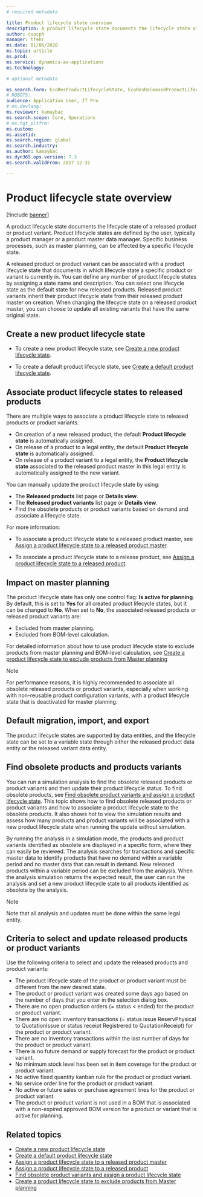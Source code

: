 ```yaml
---
# required metadata

title: Product lifecycle state overview
description: A product lifecycle state documents the lifecycle state of a released product or product variant.  
author: cvocph
manager: tfehr
ms.date: 01/06/2020
ms.topic: article
ms.prod: 
ms.service: dynamics-ax-applications
ms.technology: 

# optional metadata

ms.search.form: EcoResProductLifecycleState, EcoResReleasedProductLifecycleStateChanges
# ROBOTS: 
audience: Application User, IT Pro
# ms.devlang: 
ms.reviewer: kamaybac
ms.search.scope: Core, Operations
# ms.tgt_pltfrm: 
ms.custom: 
ms.assetid: 
ms.search.region: global
ms.search.industry: 
ms.author: kamaybac
ms.dyn365.ops.version: 7.3 
ms.search.validFrom: 2017-12-31

---
```


# Product lifecycle state overview

[!include [banner](../includes/banner.md)]

A product lifecycle state documents the lifecycle state of a released product or product variant. Product lifecycle states are defined by the user, typically a product manager or a product master data manager. Specific business processes, such as master planning, can be affected by a specific lifecycle state.

A released product or product variant can be associated with a product lifecycle state that documents in which lifecycle state a specific product or variant is currently in. You can define any number of product lifecycle states by assigning a state name and description. You can select one lifecycle state as the default state for new released products. Released product variants inherit their product lifecycle state from their released product master on creation. When changing the lifecycle state on a released product master, you can choose to update all existing variants that have the same original state.  

## Create a new product lifecycle state

- To create a new product lifecycle state, see [Create a new product lifecycle state](tasks/new-product-lifecycle-state.md).

- To create a default product lifecycle state, see [Create a default product lifecycle state](tasks/default-product-lifecycle-state.md).

## Associate product lifecycle states to released products  

There are multiple ways to associate a product lifecycle state to released products or product variants.

- On creation of a new released product, the default **Product lifecycle state** is automatically assigned.
- On release of a product to a legal entity, the default **Product lifecycle state** is automatically assigned.
- On release of a product variant to a legal entity, the **Product lifecycle state** associated to the released product master in this legal entity is automatically assigned to the new variant.

You can manually update the product lifecycle state by using:

- The **Released products** list page or **Details view**.
- The **Released product variants** list page or **Details view**.
- Find the obsolete products or product variants based on demand and associate a lifecycle state.  

For more information:

- To associate a product lifecycle state to a released product master, see [Assign a product lifecycle state to a released product master](tasks/product-lifecycle-state-released-product-master.md).

- To associate a product lifecycle state to a release product, see [Assign a product lifecycle state to a released product](tasks/product-lifecycle-state-released-product.md).

## Impact on master planning

The product lifecycle state has only one control flag: **Is active for planning**. By default, this is set to **Yes** for all created product lifecycle states, but it can be changed to **No**. When set to **No**, the associated released products or released product variants are:

- Excluded from master planning.
- Excluded from BOM-level calculation.

For detailed information about how to use product lifecycle state to exclude products from master planning and BOM-level calculation, see [Create a product lifecycle state to exclude products from Master planning](tasks/exclude-products-master-planning.md)

> [!NOTE]
> For performance reasons, it is highly recommended to associate all obsolete released products or product variants, especially when working with non-reusable product configuration variants, with a product lifecycle state that is deactivated for master planning.  

## Default migration, import, and export

The product lifecycle states are supported by data entities, and the lifecycle state can be set to a variable state through either the released product data entity or the released variant data entity.

## Find obsolete products and products variants

You can run a simulation analysis to find the obsolete released products or product variants and then update their product lifecycle status. To find obsolete products, see [Find obsolete product variants and assign a product lifecycle state](tasks/obsolete-product-variants.md). This topic shows how to find obsolete released products or product variants and how to associate a product lifecycle state to the obsolete products. It also shows hot to view the simulation results and assess how many products and product variants will be associated with a new product lifecycle state when running the update without simulation.  

By running the analysis in a simulation mode, the products and product variants identified as obsolete are displayed in a specific form, where they can easily be reviewed. The analysis searches for transactions and specific master data to identify products that have no demand within a variable period and no master data that can result in demand. New released products within a variable period can be excluded from the analysis. When the analysis simulation returns the expected result, the user can run the analysis and set a new product lifecycle state to all products identified as obsolete by the analysis.  

> [!NOTE]
> Note that all analysis and updates must be done within the same legal entity.  

## Criteria to select and update released products or product variants

Use the following criteria to select and update the released products and product variants:

- The product lifecycle state of the product or product variant must be different from the new desired state.
- The product or product variant was created some days ago based on the number of days that you enter in the selection dialog box.
- There are no open production orders (= status < ended) for the product or product variant.
- There are no open inventory transactions (= status issue ReservPhysical to QuotationIssue or status receipt Registrered to QuotationReceipt) for the product or product variant.
- There are no inventory transactions within the last number of days for the product or product variant.
- There is no future demand or supply forecast for the product or product variant.  
- No minimum stock level has been set in item coverage for the product or product variant.
- No active fixed quantity kanban rule for the product or product variant.  
- No service order line for the product or product variant.
- No active or future sales or purchase agreement lines for the product or product variant.
- The product or product variant is not used in a BOM that is associated with a non-expired approved BOM version for a product or variant that is active for planning.

## Related topics

- [Create a new product lifecycle state](tasks/new-product-lifecycle-state.md)
- [Create a default product lifecycle state](tasks/default-product-lifecycle-state.md)
- [Assign a product lifecycle state to a released product master](tasks/product-lifecycle-state-released-product-master.md)
- [Assign a product lifecycle state to a released product](tasks/product-lifecycle-state-released-product.md)
- [Find obsolete product variants and assign a product lifecycle state](tasks/obsolete-product-variants.md)
- [Create a product lifecycle state to exclude products from Master planning](tasks/exclude-products-master-planning.md)
